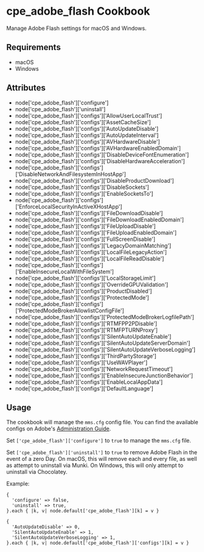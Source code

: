 cpe_adobe_flash Cookbook
========================
Manage Adobe Flash settings for macOS and Windows.

Requirements
------------
* macOS
* Windows

Attributes
----------
* node['cpe_adobe_flash']['configure']
* node['cpe_adobe_flash']['uninstall']
* node['cpe_adobe_flash']['configs']['AllowUserLocalTrust']
* node['cpe_adobe_flash']['configs']['AssetCacheSize']
* node['cpe_adobe_flash']['configs']['AutoUpdateDisable']
* node['cpe_adobe_flash']['configs']['AutoUpdateInterval']
* node['cpe_adobe_flash']['configs']['AVHardwareDisable']
* node['cpe_adobe_flash']['configs']['AVHardwareEnabledDomain']
* node['cpe_adobe_flash']['configs']['DisableDeviceFontEnumeration']
* node['cpe_adobe_flash']['configs']['DisableHardwareAcceleration']
* node['cpe_adobe_flash']['configs']['DisableNetworkAndFilesystemInHostApp']
* node['cpe_adobe_flash']['configs']['DisableProductDownload']
* node['cpe_adobe_flash']['configs']['DisableSockets']
* node['cpe_adobe_flash']['configs']['EnableSocketsTo']
* node['cpe_adobe_flash']['configs']['EnforceLocalSecurityInActiveXHostApp']
* node['cpe_adobe_flash']['configs']['FileDownloadDisable']
* node['cpe_adobe_flash']['configs']['FileDownloadEnabledDomain']
* node['cpe_adobe_flash']['configs']['FileUploadDisable']
* node['cpe_adobe_flash']['configs']['FileUploadEnabledDomain']
* node['cpe_adobe_flash']['configs']['FullScreenDisable']
* node['cpe_adobe_flash']['configs']['LegacyDomainMatching']
* node['cpe_adobe_flash']['configs']['LocalFileLegacyAction']
* node['cpe_adobe_flash']['configs']['LocalFileReadDisable']
* node['cpe_adobe_flash']['configs']['EnableInsecureLocalWithFileSystem']
* node['cpe_adobe_flash']['configs']['LocalStorageLimit']
* node['cpe_adobe_flash']['configs']['OverrideGPUValidation']
* node['cpe_adobe_flash']['configs']['ProductDisabled']
* node['cpe_adobe_flash']['configs']['ProtectedMode']
* node['cpe_adobe_flash']['configs']['ProtectedModeBrokerAllowlistConfigFile']
* node['cpe_adobe_flash']['configs']['ProtectedModeBrokerLogfilePath']
* node['cpe_adobe_flash']['configs']['RTMFPP2PDisable']
* node['cpe_adobe_flash']['configs']['RTMFPTURNProxy']
* node['cpe_adobe_flash']['configs']['SilentAutoUpdateEnable']
* node['cpe_adobe_flash']['configs']['SilentAutoUpdateServerDomain']
* node['cpe_adobe_flash']['configs']['SilentAutoUpdateVerboseLogging']
* node['cpe_adobe_flash']['configs']['ThirdPartyStorage']
* node['cpe_adobe_flash']['configs']['UseWAVPlayer']
* node['cpe_adobe_flash']['configs']['NetworkRequestTimeout']
* node['cpe_adobe_flash']['configs']['EnableInsecureJunctionBehavior']
* node['cpe_adobe_flash']['configs']['EnableLocalAppData']
* node['cpe_adobe_flash']['configs']['DefaultLanguage']

Usage
-----
The cookbook will manage the `mms.cfg` config file. You can find the available
configs on Adobe's [Administration Guide](https://helpx.adobe.com/flash-player/kb/administration-configure-auto-update-notification.html).

Set `['cpe_adobe_flash']['configure']` to `true` to manage the `mms.cfg` file.

Set `['cpe_adobe_flash']['uninstall']` to `true` to remove Adobe Flash in the
event of a zero Day. On macOS, this will remove each and every file, as well
as attempt to uninstall via Munki. On Windows, this will only attempt to
uninstall via Chocolatey.

Example:

```
{
  'configure' => false,
  'uninstall' => true,
}.each { |k, v| node.default['cpe_adobe_flash'][k] = v }

{
  'AutoUpdateDisable' => 0,
  'SilentAutoUpdateEnable' => 1,
  'SilentAutoUpdateVerboseLogging' => 1,
}.each { |k, v| node.default['cpe_adobe_flash']['configs'][k] = v }
```
